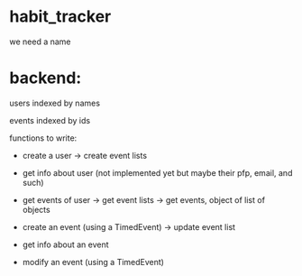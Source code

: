 # habit_tracker

we need a name

# backend:

users indexed by names

events indexed by ids

functions to write:

* create a user -> create event lists

* get info about user (not implemented yet but maybe their pfp, email, and such)

* get events of user -> get event lists -> get events, object of list of objects

* create an event (using a TimedEvent) -> update event list

* get info about an event

* modify an event (using a TimedEvent)
